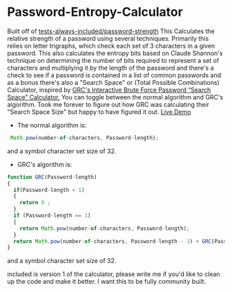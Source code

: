 # Password-Entropy-Calculator

Built off of <a href="https://github.com/tests-always-included/password-strength">tests-always-included/password-strength</a> 
This Calculates the relative strength of a password using several techniques. Primarily this relies on letter trigraphs, which check each set of 3 characters in a given password. This also calculates the entropy bits based on Claude Shannon's technique on determining the number of bits required to represent a set of characters and multiplying it by the length of the password and there's a check to see if a password is contained in a list of common passwords and as a bonus there's also a "Search Space" or (Total Possible Combinations) Calculator, inspired by <a href="https://www.grc.com/haystack.htm">GRC's Interactive Brute Force Password “Search Space” Calculator.</a> 
You can toggle between the normal algorithm and GRC's algorithm. Took me forever to figure out how GRC was calculating their "Search Space Size" but happy to have figured it out. <a href="https://bookmarkletserver.000webhostapp.com/github/PasswordEntropyCalculator.html">Live Demo</a>

* The normal algorithm is:  
```javascript
 Math.pow(number-of-characters, Password-length);
```
and a symbol character set size of 32.

* GRC's algorithm is:

```javascript
function GRC(Password-length) 
{ 
  if(Password-length < 1) 
  {
    return 0 ; 
  }
  if (Password-length == 1)
  {
    return Math.pow(number-of-characters, Password-length); 
  }
  return Math.pow(number-of-characters, Password-length - 1) + GRC(Password-length - 1); 
}
```
and a symbol character set size of 32.

included is version 1 of the calculator, please write me if you'd like to clean up the code and make it better. I want this to be fully community built. 
